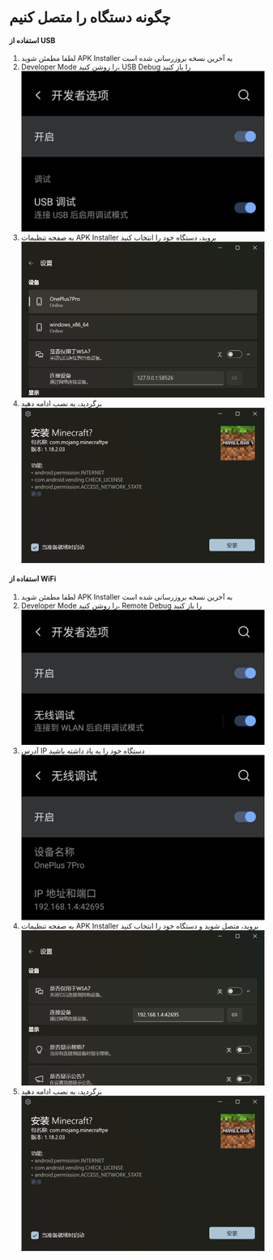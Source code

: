 # چگونه دستگاه را متصل کنیم
#### استفاده از USB
1. لطفا مطمئن شوید APK Installer به آخرین نسخه بروزرسانی شده است
2. Developer Mode را روشن کنید، USB Debug را باز کنید![حالت توسعه‌دهنده](https://raw.githubusercontent.com/Paving-Base/APK-Installer/screenshots/Documents/Tutorials/How%20To%20Connect%20Device/Images/Screenshot_20221002-172252.jpg)
3. به صفحه تنظیمات APK Installer بروید، دستگاه خود را انتخاب کنید![صفحه تنظیمات](https://raw.githubusercontent.com/Paving-Base/APK-Installer/screenshots/Documents/Tutorials/How%20To%20Connect%20Device/Images/Snipaste_2022-10-02_17-37-30.png)
4. برگردید، به نصب ادامه دهید![J](https://raw.githubusercontent.com/Paving-Base/APK-Installer/screenshots/Documents/Tutorials/How%20To%20Connect%20Device/Images/Snipaste_2022-10-02_17-34-04.png)
#### استفاده از WiFi
1. لطفا مطمئن شوید APK Installer به آخرین نسخه بروزرسانی شده است
2. Developer Mode را روشن کنید، Remote Debug را باز کنید![حالت توسعه‌دهنده](https://raw.githubusercontent.com/Paving-Base/APK-Installer/screenshots/Documents/Tutorials/How%20To%20Connect%20Device/Images/Screenshot_20221002-174001.jpg)
3. آدرس IP دستگاه خود را به یاد داشته باشید![آدرس IP](https://raw.githubusercontent.com/Paving-Base/APK-Installer/screenshots/Documents/Tutorials/How%20To%20Connect%20Device/Images/Screenshot_20221002-174200.jpg)
3. به صفحه تنظیمات APK Installer بروید، متصل شوید و دستگاه خود را انتخاب کنید![صفحه تنظیمات](https://raw.githubusercontent.com/Paving-Base/APK-Installer/screenshots/Documents/Tutorials/How%20To%20Connect%20Device/Images/Snipaste_2022-10-02_17-46-28.png)
4. برگردید، به نصب ادامه دهید![J](https://raw.githubusercontent.com/Paving-Base/APK-Installer/screenshots/Documents/Tutorials/How%20To%20Connect%20Device/Images/Snipaste_2022-10-02_17-34-04.png)
